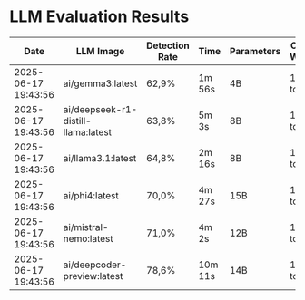 # LLM Evaluation Results

| Date                | LLM Image                           | Detection Rate | Time    | Parameters | Context Window | Size    |
|---------------------|-------------------------------------|----------------|---------|------------|----------------|---------|
| 2025-06-17 19:43:56 | ai/gemma3:latest                    | 62,9%          | 1m 56s  | 4B         | 131K tokens    | 2.31 GB |
| 2025-06-17 19:43:56 | ai/deepseek-r1-distill-llama:latest | 63,8%          | 5m 3s   | 8B         | 131K tokens    | 4.58 GB |
| 2025-06-17 19:43:56 | ai/llama3.1:latest                  | 64,8%          | 2m 16s  | 8B         | 131K tokens    | 4.58 GB |
| 2025-06-17 19:43:56 | ai/phi4:latest                      | 70,0%          | 4m 27s  | 15B        | 16K tokens     | 8.43 GB |
| 2025-06-17 19:43:56 | ai/mistral-nemo:latest              | 71,0%          | 4m 2s   | 12B        | 131K tokens    | 6.96 GB |
| 2025-06-17 19:43:56 | ai/deepcoder-preview:latest         | 78,6%          | 10m 11s | 14B        | 131K tokens    | 8.37 GB |
